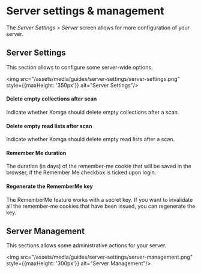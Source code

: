 # Server settings & management

The _Server Settings > Server_ screen allows for more configuration of your server.

## Server Settings

This section allows to configure some server-wide options.

<img src="/assets/media/guides/server-settings/server-settings.png" style={{maxHeight: '350px'}} alt="Server Settings"/>

#### Delete empty collections after scan

Indicate whether Komga should delete empty collections after a scan.

#### Delete empty read lists after scan

Indicate whether Komga should delete empty read lists after a scan.

#### Remember Me duration

The duration (in days) of the remember-me cookie that will be saved in the browser, if the Remember Me checkbox is ticked upon login.

#### Regenerate the RememberMe key

The RememberMe feature works with a secret key. If you want to invalidate all the remember-me cookies that have been issued, you can regenerate the key.


## Server Management

This sections allows some administrative actions for your server.

<img src="/assets/media/guides/server-settings/server-management.png" style={{maxHeight: '300px'}} alt="Server Management"/>
